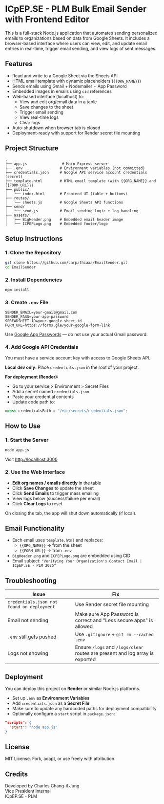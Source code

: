 # ICpEP.SE - PLM Bulk Email Sender with Frontend Editor

This is a full-stack Node.js application that automates sending personalized emails to organizations based on data from Google Sheets. It includes a browser-based interface where users can view, edit, and update email entries in real-time, trigger email sending, and view logs of sent messages.

## Features

- Read and write to a Google Sheet via the Sheets API
- HTML email template with dynamic placeholders (`{{ORG_NAME}}`)
- Sends emails using Gmail + Nodemailer + App Password
- Embedded images in emails using `cid` references
- Web-based interface (localhost) to:
  - View and edit org/email data in a table
  - Save changes to the sheet
  - Trigger email sending
  - View real-time logs
  - Clear logs
- Auto-shutdown when browser tab is closed
- Deployment-ready with support for Render secret file mounting

## Project Structure

```
.
├── app.js                # Main Express server
├── .env                 # Environment variables (not committed)
├── credentials.json     # Google API service account credentials (secret)
├── template.html        # HTML email template (with {{ORG_NAME}} and {{FORM_URL}})
├── public/
│   └── index.html       # Frontend UI (table + buttons)
├── routes/
│   └── sheets.js        # Google Sheets API functions
├── send/
│   └── send.js          # Email sending logic + log handling
├── assets/
│   ├── BigHeader.png    # Embedded email header image
│   └── ICPEPLogo.png    # Embedded footer/logo
```

## Setup Instructions

### 1. Clone the Repository

```bash
git clone https://github.com/carpathiaaa/EmailSender.git
cd EmailSender
```

### 2. Install Dependencies

```bash
npm install
```

### 3. Create `.env` File

```
SENDER_EMAIL=your-gmail@gmail.com
SENDER_PASS=your-app-password
SPREADSHEET_ID=your-google-sheet-id
FORM_URL=https://forms.gle/your-google-form-link
```

Use [Google App Passwords](https://support.google.com/accounts/answer/185833) — do not use your actual Gmail password.

### 4. Add Google API Credentials

You must have a service account key with access to Google Sheets API.

**Local dev only:**
Place `credentials.json` in the root of your project.

**For deployment (Render):**

- Go to your service > Environment > Secret Files
- Add a secret named `credentials.json`
- Paste your credential contents
- Update code path to:

```js
const credentialsPath = "/etc/secrets/credentials.json";
```

## How to Use

### 1. Start the Server

```bash
node app.js
```

Visit [http://localhost:3000](http://localhost:3000)

### 2. Use the Web Interface

- **Edit org names / emails directly** in the table
- Click **Save Changes** to update the sheet
- Click **Send Emails** to trigger mass emailing
- View logs below (success/failure per email)
- Click **Clear Logs** to reset

On closing the tab, the app will shut down automatically (if local).

## Email Functionality

- Each email uses `template.html` and replaces:
  - `{{ORG_NAME}}` → from the sheet
  - `{{FORM_URL}}` → from `.env`
- `BigHeader.png` and `ICPEPLogo.png` are embedded using CID
- Email subject: `"Verifying Your Organization's Contact Email | ICpEP.SE - PLM 2025"`

## Troubleshooting

| Issue                                      | Fix                                                                           |
| ------------------------------------------ | ----------------------------------------------------------------------------- |
| `credentials.json not found on deployment` | Use Render secret file mounting                                               |
| Email not sending                          | Make sure App Password is correct and "Less secure apps" is allowed           |
| `.env` still gets pushed                   | Use `.gitignore` + `git rm --cached .env`                                     |
| Logs not showing                           | Ensure `/logs` and `/logs/clear` routes are present and log array is exported |

## Deployment

You can deploy this project on **Render** or similar Node.js platforms.

- Set up `.env` as **Environment Variables**
- Add `credentials.json` as a **Secret File**
- Make sure to update any hardcoded paths for deployment compatibility
- Optionally configure a `start` script in `package.json`:

```json
"scripts": {
  "start": "node app.js"
}
```

## License

MIT License. Fork, adapt, or use freely with attribution.

## Credits

Developed by Charles Chang-il Jung  
Vice President Internal  
ICpEP.SE - PLM
